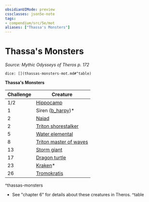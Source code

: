 ```yaml
---
obsidianUIMode: preview
cssclasses: json5e-note
tags:
- compendium/src/5e/mot
aliases: ["Thassa's Monsters"]
---
```

# Thassa's Monsters
*Source: Mythic Odysseys of Theros p. 172* 

`dice: [](thassas-monsters-mot.md#^table)`

**Thassa's Monsters**

| Challenge | Creature |
|-----------|----------|
| 1/2 | [Hippocamp](b_hippocamp-mot.md) |
| 1 | Siren ([b_harpy](b_harpy.md))* |
| 2 | [Naiad](b_naiad-mot.md) |
| 2 | [Triton shorestalker](b_triton-shorestalker-mot.md) |
| 5 | [Water elemental](b_water-elemental.md) |
| 8 | [Triton master of waves](b_triton-master-of-waves-mot.md) |
| 13 | [Storm giant](b_storm-giant.md) |
| 17 | [Dragon turtle](b_dragon-turtle.md) |
| 23 | [Kraken](2.%20GM%20Tools/5eTools%20Compendium%20&%20Rules/z_compendium/bestiary/monstrosity/b_kraken.md)* |
| 26 | [Tromokratis](2.%20GM%20Tools/5eTools%20Compendium%20&%20Rules/z_compendium/bestiary/npc/b_tromokratis-mot.md) |
^thassas-monsters

* See "chapter 6" for details about these creatures in Theros.
^table